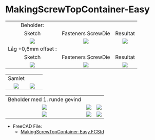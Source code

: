 # MakingScrewTopContainer-Easy


||||
|:---:|:---:|:---:|
|Beholder:|||
|Sketch|Fasteners ScrewDie|Resultat|
|![](./Images/Skærmbillede%20fra%202025-01-20%2018-16-26.png)|![](./Images/Skærmbillede%20fra%202025-01-20%2018-17-03.png)|![](./Images/Skærmbillede%20fra%202025-01-20%2018-17-22.png)|
|Låg +0,6mm offset :|||
|Sketch|Fasteners ScrewDie|Resultat|
|![](./Images/Skærmbillede%20fra%202025-01-20%2018-23-59.png)|![](./Images/Skærmbillede%20fra%202025-01-20%2018-24-22.png)|![](./Images/Skærmbillede%20fra%202025-01-20%2018-25-02.png)|

||||
|:---:|:---:|:---:|
|Samlet||
|![](./Images/Skærmbillede%20fra%202025-01-20%2018-27-30.png)|![](./Images/Skærmbillede%20fra%202025-01-20%2018-27-46.png)|


||||
|:---:|:---:|:---:|
|Beholder med 1. runde gevind|||
|![](./Images/Skærmbillede%20fra%202025-01-20%2020-50-37.png)|![](./Images/Skærmbillede%20fra%202025-01-20%2020-50-54.png)|![](./Images/Skærmbillede%20fra%202025-01-20%2020-51-12.png)|
|![](./Images/Skærmbillede%20fra%202025-01-20%2020-51-34.png)|![](./Images/Skærmbillede%20fra%202025-01-20%2020-51-44.png)|![](./Images/Skærmbillede%20fra%202025-01-20%2020-51-52.png)|

* FreeCAD File:
  * [MakingScrewTopContainer-Easy.FCStd ](./MakingScrewTopContainer-Easy.FCStd)